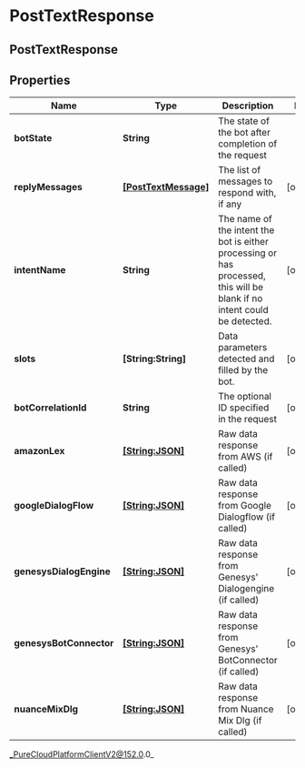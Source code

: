 # PostTextResponse

## PostTextResponse

## Properties

|Name | Type | Description | Notes|
|------------ | ------------- | ------------- | -------------|
| **botState** | **String** | The state of the bot after completion of the request | |
| **replyMessages** | [**[PostTextMessage]**](PostTextMessage) | The list of messages to respond with, if any | [optional] |
| **intentName** | **String** | The name of the intent the bot is either processing or has processed, this will be blank if no intent could be detected. | [optional] |
| **slots** | **[String:String]** | Data parameters detected and filled by the bot. | [optional] |
| **botCorrelationId** | **String** | The optional ID specified in the request | [optional] |
| **amazonLex** | [**[String:JSON]**](JSON) | Raw data response from AWS (if called) | [optional] |
| **googleDialogFlow** | [**[String:JSON]**](JSON) | Raw data response from Google Dialogflow (if called) | [optional] |
| **genesysDialogEngine** | [**[String:JSON]**](JSON) | Raw data response from Genesys&#39; Dialogengine (if called) | [optional] |
| **genesysBotConnector** | [**[String:JSON]**](JSON) | Raw data response from Genesys&#39; BotConnector (if called) | [optional] |
| **nuanceMixDlg** | [**[String:JSON]**](JSON) | Raw data response from Nuance Mix Dlg (if called) | [optional] |



_PureCloudPlatformClientV2@152.0.0_
